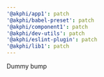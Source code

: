 ```yaml
---
'@akphi/app1': patch
'@akphi/babel-preset': patch
'@akphi/component1': patch
'@akphi/dev-utils': patch
'@akphi/eslint-plugin': patch
'@akphi/lib1': patch
---
```


Dummy bump
